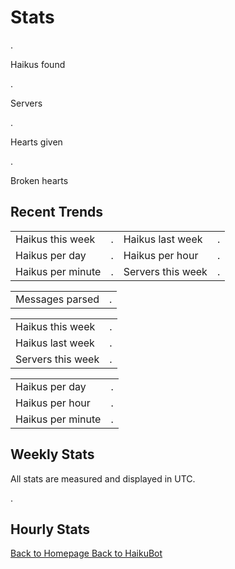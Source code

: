 # Stats

<div class="button-row">
    <div class="stat-count haiku-count">
        <p class="stat-counter haiku-counter loading" data-api="haikucount" data-loop-time="10000">.</p>
        <p>Haikus found</p>
    </div>
    <div class="stat-count server-count">
        <p class="stat-counter server-counter loading" data-api="server_count" data-dbl="true" data-loop-time="300000">.</p>
        <p>Servers</p>
    </div>
</div>

<div class="button-row">
    <div class="stat-count heart-count">
        <p class="stat-counter heart-counter loading" data-api="heartcount" data-loop-time="10000">.</p>
        <p>Hearts given</p>
    </div>
    <div class="stat-count broken-heart-count">
        <p class="stat-counter broken-heart-counter loading" data-api="brokenheartcount" data-loop-time="10000">.</p>
        <p>Broken hearts</p>
    </div>
</div>

## Recent Trends

<table class="stat-table stat-table-large">
    <tbody>
        <tr>
            <td>Haikus this week</td>
            <td class="stat-counter loading" data-api="haikucountweek" data-loop-time="10000">.</td>
            <td>Haikus last week</td>
            <td class="stat-counter loading" data-api="haikucountlastweek" data-loop-time="300000">.</td>
        </tr>
        <tr>
            <td>Haikus per day</td>
            <td class="stat-counter loading stat-counter-haikus-day">.</td>
            <td>Haikus per hour</td>
            <td class="stat-counter loading stat-counter-haikus-hour">.</td>
        </tr>
        <tr>
            <td>Haikus per minute</td>
            <td class="stat-counter loading stat-counter-haikus-minute">.</td>
            <td>Servers this week</td>
            <td class="stat-counter loading" data-api="servercountweek" data-change="true"  data-loop-time="300000">.</td>
        </tr>
    </tbody>
</table>

<table class="stat-table stat-table-single">
    <tbody>
        <tr>
            <td>Messages parsed</td>
            <td class="stat-counter loading" data-api="messagecount" data-loop-time="10000">.</td>
        </tr>
    </tbody>
</table>

<table class="stat-table stat-table-small">
    <tbody>
        <tr>
            <td>Haikus this week</td>
            <td class="stat-counter loading" data-api="haikucountweek" data-loop-time="10000">.</td>
        </tr>
        <tr>
            <td>Haikus last week</td>
            <td class="stat-counter loading" data-api="haikucountlastweek" data-loop-time="300000">.</td>
        </tr>
        <tr>
            <td>Servers this week</td>
            <td class="stat-counter loading" data-api="servercountweek" data-change="true" data-loop-time="300000">.</td>
        </tr>
    </tbody>
</table>

<table class="stat-table stat-table-small">
    <tbody>
        <tr>
            <td>Haikus per day</td>
            <td class="stat-counter loading stat-counter-haikus-day">.</td>
        </tr>
        <tr>
            <td>Haikus per hour</td>
            <td class="stat-counter loading stat-counter-haikus-hour">.</td>
        </tr>
        <tr>
            <td>Haikus per minute</td>
            <td class="stat-counter loading stat-counter-haikus-minute">.</td>
        </tr>
    </tbody>
</table>

## Weekly Stats

<p>All stats are measured and displayed in UTC.</p>
<p class="time time-utc">.</p>

<canvas id="HaikuChart" class="stat-graph" width="1200" height="600"></canvas>
<canvas id="ServerChart" class="stat-graph" width="1200" height="600"></canvas>

## Hourly Stats

<canvas id="HaikuHourChart" class="stat-graph" width="1200" height="600"></canvas>
<canvas id="MessageHourChart" class="stat-graph" width="1200" height="600"></canvas>

<div class="button-row">
    <a class="button" href="/">
        Back to Homepage
    </a>
    <a class="button button-haiku" href="/haikubot/">
        Back to HaikuBot
    </a>
</div>
